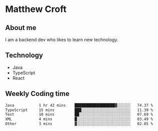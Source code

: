 # Matthew Croft

## About me
I am a backend dev who likes to learn new technology. 

## Technology
- Java
- TypeScript
- React

## Weekly Coding time
<!--START_SECTION:waka-->

```txt
Java           1 hr 42 mins    ██████████████████▓░░░░░░   74.37 %
TypeScript     15 mins         ███░░░░░░░░░░░░░░░░░░░░░░   11.39 %
Text           10 mins         ██░░░░░░░░░░░░░░░░░░░░░░░   07.69 %
XML            4 mins          █░░░░░░░░░░░░░░░░░░░░░░░░   03.49 %
Other          3 mins          ▓░░░░░░░░░░░░░░░░░░░░░░░░   02.85 %
```

<!--END_SECTION:waka-->
